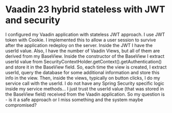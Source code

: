 
# Vaadin 23 hybrid stateless with JWT and security

I configured my Vaadin application with stateless JWT approach. I use JWT token with Cookie. I implemented this to allow a user session to survive after the application redeploy on the server. Inside the JWT I have the userId value. Also, I have the number of Vaadin Views, but all of them are derived from my BaseView. Inside the constructor of the BaseView I extract userId value from SecurityContextHolder.getContext().getAuthentication() and store it in the BaseView field. So, each time the view is created, I extract userId, query the database for some additional information and store this info in the view. Then, inside the views, typically on button clicks, I do my service call with the userId. I do not have any Spring Security specific logic inside my service methods… I just trust the userId value (that was stored in the BaseView field) received from the Vaadin application.
So my question is - is it a safe approach or I miss something and the system maybe compromised?

        